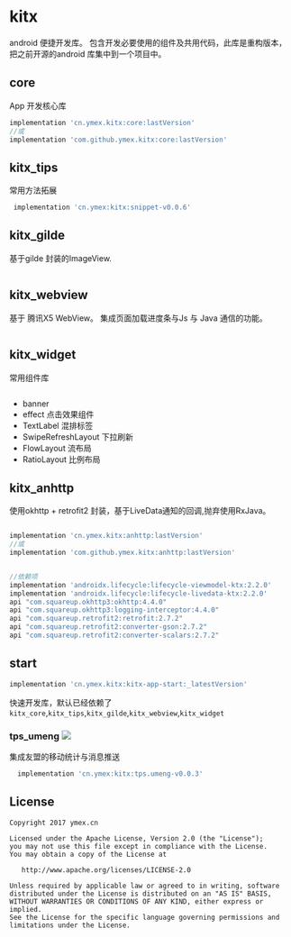 # kitx

android 便捷开发库。 包含开发必要使用的组件及共用代码，此库是重构版本，把之前开源的android 库集中到一个项目中。

## core

App 开发核心库

```groovy
implementation 'cn.ymex.kitx:core:lastVersion'
//或
implementation 'com.github.ymex.kitx:core:lastVersion'
```

## kitx_tips

常用方法拓展

```groovy
 implementation 'cn.ymex:kitx:snippet-v0.0.6'
```

## kitx_gilde

基于gilde 封装的ImageView.

```shell
```

## kitx_webview

基于 腾讯X5 WebView。 集成页面加载进度条与Js 与 Java 通信的功能。

```shell
```

## kitx_widget

常用组件库

```groovy
```

- banner
- effect 点击效果组件
- TextLabel 混排标签
- SwipeRefreshLayout 下拉刷新
- FlowLayout 流布局
- RatioLayout 比例布局

## kitx_anhttp

使用okhttp + retrofit2 封装，基于LiveData通知的回调,抛弃使用RxJava。

```groovy

implementation 'cn.ymex.kitx:anhttp:lastVersion'
//或
implementation 'com.github.ymex.kitx:anhttp:lastVersion'


//依赖项
implementation 'androidx.lifecycle:lifecycle-viewmodel-ktx:2.2.0'
implementation 'androidx.lifecycle:lifecycle-livedata-ktx:2.2.0'
api "com.squareup.okhttp3:okhttp:4.4.0"
api "com.squareup.okhttp3:logging-interceptor:4.4.0"
api "com.squareup.retrofit2:retrofit:2.7.2"
api "com.squareup.retrofit2:converter-gson:2.7.2"
api "com.squareup.retrofit2:converter-scalars:2.7.2"
```

## start

```groovy
implementation 'cn.ymex.kitx:kitx-app-start:_latestVersion'
```

快速开发库，默认已经依赖了 `kitx_core`,`kitx_tips`,`kitx_gilde`,`kitx_webview`,`kitx_widget`

### tps_umeng [![](https://jitpack.io/v/ymex/kitx.svg)](https://jitpack.io/#ymex/kitx)

集成友盟的移动统计与消息推送

```groovy
  implementation 'cn.ymex:kitx:tps.umeng-v0.0.3'
```

License
-------

    Copyright 2017 ymex.cn

    Licensed under the Apache License, Version 2.0 (the "License");
    you may not use this file except in compliance with the License.
    You may obtain a copy of the License at

       http://www.apache.org/licenses/LICENSE-2.0

    Unless required by applicable law or agreed to in writing, software
    distributed under the License is distributed on an "AS IS" BASIS,
    WITHOUT WARRANTIES OR CONDITIONS OF ANY KIND, either express or implied.
    See the License for the specific language governing permissions and
    limitations under the License.
